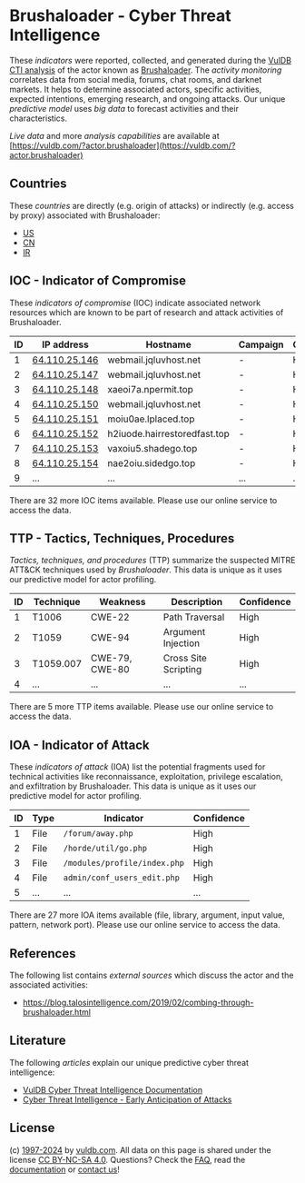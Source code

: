 # Brushaloader - Cyber Threat Intelligence

These _indicators_ were reported, collected, and generated during the [VulDB CTI analysis](https://vuldb.com/?kb.cti) of the actor known as [Brushaloader](https://vuldb.com/?actor.brushaloader). The _activity monitoring_ correlates data from social media, forums, chat rooms, and darknet markets. It helps to determine associated actors, specific activities, expected intentions, emerging research, and ongoing attacks. Our unique _predictive model_ uses _big data_ to forecast activities and their characteristics.

_Live data_ and more _analysis capabilities_ are available at [https://vuldb.com/?actor.brushaloader](https://vuldb.com/?actor.brushaloader)

## Countries

These _countries_ are directly (e.g. origin of attacks) or indirectly (e.g. access by proxy) associated with Brushaloader:

* [US](https://vuldb.com/?country.us)
* [CN](https://vuldb.com/?country.cn)
* [IR](https://vuldb.com/?country.ir)

## IOC - Indicator of Compromise

These _indicators of compromise_ (IOC) indicate associated network resources which are known to be part of research and attack activities of Brushaloader.

ID | IP address | Hostname | Campaign | Confidence
-- | ---------- | -------- | -------- | ----------
1 | [64.110.25.146](https://vuldb.com/?ip.64.110.25.146) | webmail.jqluvhost.net | - | High
2 | [64.110.25.147](https://vuldb.com/?ip.64.110.25.147) | webmail.jqluvhost.net | - | High
3 | [64.110.25.148](https://vuldb.com/?ip.64.110.25.148) | xaeoi7a.npermit.top | - | High
4 | [64.110.25.150](https://vuldb.com/?ip.64.110.25.150) | webmail.jqluvhost.net | - | High
5 | [64.110.25.151](https://vuldb.com/?ip.64.110.25.151) | moiu0ae.lplaced.top | - | High
6 | [64.110.25.152](https://vuldb.com/?ip.64.110.25.152) | h2iuode.hairrestoredfast.top | - | High
7 | [64.110.25.153](https://vuldb.com/?ip.64.110.25.153) | vaxoiu5.shadego.top | - | High
8 | [64.110.25.154](https://vuldb.com/?ip.64.110.25.154) | nae2oiu.sidedgo.top | - | High
9 | ... | ... | ... | ...

There are 32 more IOC items available. Please use our online service to access the data.

## TTP - Tactics, Techniques, Procedures

_Tactics, techniques, and procedures_ (TTP) summarize the suspected MITRE ATT&CK techniques used by _Brushaloader_. This data is unique as it uses our predictive model for actor profiling.

ID | Technique | Weakness | Description | Confidence
-- | --------- | -------- | ----------- | ----------
1 | T1006 | CWE-22 | Path Traversal | High
2 | T1059 | CWE-94 | Argument Injection | High
3 | T1059.007 | CWE-79, CWE-80 | Cross Site Scripting | High
4 | ... | ... | ... | ...

There are 5 more TTP items available. Please use our online service to access the data.

## IOA - Indicator of Attack

These _indicators of attack_ (IOA) list the potential fragments used for technical activities like reconnaissance, exploitation, privilege escalation, and exfiltration by Brushaloader. This data is unique as it uses our predictive model for actor profiling.

ID | Type | Indicator | Confidence
-- | ---- | --------- | ----------
1 | File | `/forum/away.php` | High
2 | File | `/horde/util/go.php` | High
3 | File | `/modules/profile/index.php` | High
4 | File | `admin/conf_users_edit.php` | High
5 | ... | ... | ...

There are 27 more IOA items available (file, library, argument, input value, pattern, network port). Please use our online service to access the data.

## References

The following list contains _external sources_ which discuss the actor and the associated activities:

* https://blog.talosintelligence.com/2019/02/combing-through-brushaloader.html

## Literature

The following _articles_ explain our unique predictive cyber threat intelligence:

* [VulDB Cyber Threat Intelligence Documentation](https://vuldb.com/?kb.cti)
* [Cyber Threat Intelligence - Early Anticipation of Attacks](https://www.scip.ch/en/?labs.20201022)

## License

(c) [1997-2024](https://vuldb.com/?kb.changelog) by [vuldb.com](https://vuldb.com/?kb.about). All data on this page is shared under the license [CC BY-NC-SA 4.0](https://creativecommons.org/licenses/by-nc-sa/4.0/). Questions? Check the [FAQ](https://vuldb.com/?kb.faq), read the [documentation](https://vuldb.com/?kb) or [contact us](https://vuldb.com/?contact)!
